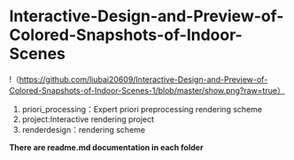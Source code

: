 # Interactive-Design-and-Preview-of-Colored-Snapshots-of-Indoor-Scenes
!（https://github.com/liubai20609/Interactive-Design-and-Preview-of-Colored-Snapshots-of-Indoor-Scenes-1/blob/master/show.png?raw=true）
1. priori_processing：Expert priori preprocessing rendering scheme
2. project:Interactive rendering project
3. renderdesign：rendering scheme

<b>There are readme.md documentation in each folder</b>
